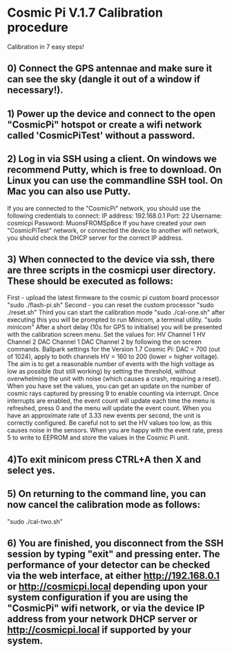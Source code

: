 # Cosmic Pi V.1.7 Calibration procedure

Calibration in 7 easy steps!

## 0) Connect the GPS antennae and make sure it can see the sky (dangle it out of a window if necessary!).

## 1) Power up the device and connect to the open "CosmicPi" hotspot or create a wifi network called 'CosmicPiTest' without a password.

## 2) Log in via SSH using a client. On windows we recommend Putty, which is free to download. On Linux you can use the commandline SSH tool. On Mac you can also use Putty.
If you are connected to the "CosmicPi" network, you should use the following credentials to connect:
IP address: 192.168.0.1
Port: 22
Username: cosmicpi
Password: MuonsFROMSp8ce
If you have created your own "CosmicPiTest" network, or connected the device to another wifi network, you should check the DHCP server for the correct IP address. 

## 3) When connected to the device via ssh, there are three scripts in the cosmicpi user directory. These should be executed as follows:
First - upload the latest firmware to the cosmic pi custom board processor
"sudo ./flash-pi.sh"
Second - you can reset the custom processor
"sudo ./reset.sh"
Third you can start the calibration mode
"sudo ./cal-one.sh"
after executing this you will be prompted to run Minicom, a terminal utility.
"sudo minicom"
After a short delay (10s for GPS to initialise) you will be presented with the calibration screen menu.
Set the values for:
HV Channel 1
HV Channel 2
DAC Channel 1
DAC Channel 2
by following the on screen commands. Ballpark settings for the Version 1.7 Cosmic Pi: DAC = 700 (out of 1024), apply to both channels HV = 160 to 200 (lower = higher voltage).
The aim is to get a reasonable number of events with the high voltage as low as possible (but still working) by setting the threshold, without overwhelming the unit with noise (which causes a crash, requiring a reset).
When you have set the values, you can get an update on the number of cosmic rays captured by pressing 9 to enable counting via interrupt. Once interrupts are enabled, the event count will update each time the menu is refreshed, press 0 and the menu will update the event count. When you have an approximate rate of 3.33 new events per second, the unit is correctly configured. Be careful not to set the HV values too low, as this causes noise in the sensors. 
When you are happy with the event rate, press 5 to write to EEPROM and store the values in the Cosmic Pi unit. 

## 4)To exit minicom press CTRL+A then X and select yes.

## 5) On returning to the command line, you can now cancel the calibration mode as follows:
"sudo ./cal-two.sh"

## 6) You are finished, you disconnect from the SSH session by typing "exit" and pressing enter. The performance of your detector can be checked via the web interface, at either http://192.168.0.1 or http://cosmicpi.local depending upon your system configuration if you are using the "CosmicPi" wifi network, or via the device IP address from your network DHCP server or http://cosmicpi.local if supported by your system.
